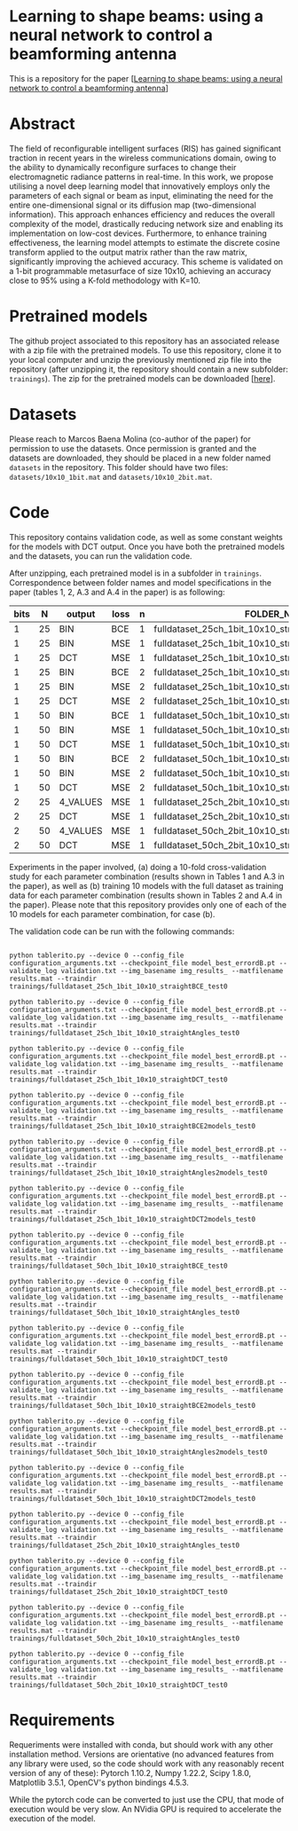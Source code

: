 # Learning to shape beams: using a neural network to control a beamforming antenna

This is a repository for the paper [[Learning to shape beams: using a neural network to control a beamforming antenna](https://doi.org/LINK_PENDING)]

# Abstract

The field of reconfigurable intelligent surfaces (RIS) has gained significant traction in recent years in the wireless communications domain, owing to the ability to dynamically reconfigure surfaces to change their electromagnetic radiance patterns in real-time. In this work, we propose utilising a novel deep learning model that innovatively employs only the parameters of each signal or beam as input, eliminating the need for the entire one-dimensional signal or its diffusion map (two-dimensional information). This approach enhances efficiency and reduces the overall complexity of the model, drastically reducing network size and enabling its implementation on low-cost devices. Furthermore, to enhance training effectiveness, the learning model attempts to estimate the discrete cosine transform applied to the output matrix rather than the raw matrix, significantly improving the achieved accuracy. This scheme is validated on a 1-bit programmable metasurface of size 10x10, achieving an accuracy close to 95\% using a K-fold methodology with K=10.

# Pretrained models

The github project associated to this repository has an associated release with a zip file with the pretrained models. To use this repository, clone it to your local computer and unzip the previously mentioned zip file into the repository (after unzipping it, the repository should contain a new subfolder: `trainings`). The zip for the pretrained models can be downloaded [[here](https://github.com/icai-uma/learning-to-shape-beams-using-a-neural-network-to-control-a-beamforming-antenna/releases/download/pretrained_models/pretrained_models.zip)].

# Datasets

Please reach to Marcos Baena Molina (co-author of the paper) for permission to use the datasets. Once permission is granted and the datasets are downloaded, they should be placed in a new folder named `datasets` in the repository. This folder should have two files: `datasets/10x10_1bit.mat` and `datasets/10x10_2bit.mat`.

# Code

This repository contains validation code, as well as some constant weights for the models with DCT output. Once you have both the pretrained models and the datasets, you can run the validation code.

After unzipping, each pretrained model is in a subfolder in `trainings`. Correspondence between folder names and model specifications in the paper (tables 1, 2, A.3 and A.4 in the paper) is as following:

| bits |  N  | output   | loss  |  n  |   FOLDER_NAME                                             |
|------|-----|----------|-------|-----|-----------------------------------------------------------|
|    1 |  25 | BIN      | BCE   |  1  |   fulldataset_25ch_1bit_10x10_straightBCE_test0           |
|    1 |  25 | BIN      | MSE   |  1  |   fulldataset_25ch_1bit_10x10_straightAngles_test0        |
|    1 |  25 | DCT      | MSE   |  1  |   fulldataset_25ch_1bit_10x10_straightDCT_test0           |
|    1 |  25 | BIN      | BCE   |  2  |   fulldataset_25ch_1bit_10x10_straightBCE2models_test0    |
|    1 |  25 | BIN      | MSE   |  2  |   fulldataset_25ch_1bit_10x10_straightAngles2models_test0 |
|    1 |  25 | DCT      | MSE   |  2  |   fulldataset_25ch_1bit_10x10_straightDCT2models_test0    |
|    1 |  50 | BIN      | BCE   |  1  |   fulldataset_50ch_1bit_10x10_straightBCE_test0           |
|    1 |  50 | BIN      | MSE   |  1  |   fulldataset_50ch_1bit_10x10_straightAngles_test0        |
|    1 |  50 | DCT      | MSE   |  1  |   fulldataset_50ch_1bit_10x10_straightDCT_test0           |
|    1 |  50 | BIN      | BCE   |  2  |   fulldataset_50ch_1bit_10x10_straightBCE2models_test0    |
|    1 |  50 | BIN      | MSE   |  2  |   fulldataset_50ch_1bit_10x10_straightAngles2models_test0 |
|    1 |  50 | DCT      | MSE   |  2  |   fulldataset_50ch_1bit_10x10_straightDCT2models_test0    |
|    2 |  25 | 4_VALUES | MSE   |  1  |   fulldataset_25ch_2bit_10x10_straightAngles_test0        |
|    2 |  25 | DCT      | MSE   |  1  |   fulldataset_25ch_2bit_10x10_straightDCT_test0           |
|    2 |  50 | 4_VALUES | MSE   |  1  |   fulldataset_50ch_2bit_10x10_straightAngles_test0        |
|    2 |  50 | DCT      | MSE   |  1  |   fulldataset_50ch_2bit_10x10_straightDCT_test0           |

Experiments in the paper involved, (a) doing a 10-fold cross-validation study for each parameter combination (results shown in Tables 1 and A.3 in the paper), as well as (b) training 10 models with the full dataset as training data for each parameter combination (results shown in Tables 2 and A.4 in the paper). Please note that this repository provides only one of each of the 10 models for each parameter combination, for case (b).

The validation code can be run with the following commands:

```

python tablerito.py --device 0 --config_file configuration_arguments.txt --checkpoint_file model_best_errordB.pt --validate_log validation.txt --img_basename img_results_ --matfilename results.mat --traindir trainings/fulldataset_25ch_1bit_10x10_straightBCE_test0

python tablerito.py --device 0 --config_file configuration_arguments.txt --checkpoint_file model_best_errordB.pt --validate_log validation.txt --img_basename img_results_ --matfilename results.mat --traindir trainings/fulldataset_25ch_1bit_10x10_straightAngles_test0

python tablerito.py --device 0 --config_file configuration_arguments.txt --checkpoint_file model_best_errordB.pt --validate_log validation.txt --img_basename img_results_ --matfilename results.mat --traindir trainings/fulldataset_25ch_1bit_10x10_straightDCT_test0

python tablerito.py --device 0 --config_file configuration_arguments.txt --checkpoint_file model_best_errordB.pt --validate_log validation.txt --img_basename img_results_ --matfilename results.mat --traindir trainings/fulldataset_25ch_1bit_10x10_straightBCE2models_test0

python tablerito.py --device 0 --config_file configuration_arguments.txt --checkpoint_file model_best_errordB.pt --validate_log validation.txt --img_basename img_results_ --matfilename results.mat --traindir trainings/fulldataset_25ch_1bit_10x10_straightAngles2models_test0

python tablerito.py --device 0 --config_file configuration_arguments.txt --checkpoint_file model_best_errordB.pt --validate_log validation.txt --img_basename img_results_ --matfilename results.mat --traindir trainings/fulldataset_25ch_1bit_10x10_straightDCT2models_test0

python tablerito.py --device 0 --config_file configuration_arguments.txt --checkpoint_file model_best_errordB.pt --validate_log validation.txt --img_basename img_results_ --matfilename results.mat --traindir trainings/fulldataset_50ch_1bit_10x10_straightBCE_test0

python tablerito.py --device 0 --config_file configuration_arguments.txt --checkpoint_file model_best_errordB.pt --validate_log validation.txt --img_basename img_results_ --matfilename results.mat --traindir trainings/fulldataset_50ch_1bit_10x10_straightAngles_test0

python tablerito.py --device 0 --config_file configuration_arguments.txt --checkpoint_file model_best_errordB.pt --validate_log validation.txt --img_basename img_results_ --matfilename results.mat --traindir trainings/fulldataset_50ch_1bit_10x10_straightDCT_test0

python tablerito.py --device 0 --config_file configuration_arguments.txt --checkpoint_file model_best_errordB.pt --validate_log validation.txt --img_basename img_results_ --matfilename results.mat --traindir trainings/fulldataset_50ch_1bit_10x10_straightBCE2models_test0

python tablerito.py --device 0 --config_file configuration_arguments.txt --checkpoint_file model_best_errordB.pt --validate_log validation.txt --img_basename img_results_ --matfilename results.mat --traindir trainings/fulldataset_50ch_1bit_10x10_straightAngles2models_test0

python tablerito.py --device 0 --config_file configuration_arguments.txt --checkpoint_file model_best_errordB.pt --validate_log validation.txt --img_basename img_results_ --matfilename results.mat --traindir trainings/fulldataset_50ch_1bit_10x10_straightDCT2models_test0

python tablerito.py --device 0 --config_file configuration_arguments.txt --checkpoint_file model_best_errordB.pt --validate_log validation.txt --img_basename img_results_ --matfilename results.mat --traindir trainings/fulldataset_25ch_2bit_10x10_straightAngles_test0

python tablerito.py --device 0 --config_file configuration_arguments.txt --checkpoint_file model_best_errordB.pt --validate_log validation.txt --img_basename img_results_ --matfilename results.mat --traindir trainings/fulldataset_25ch_2bit_10x10_straightDCT_test0

python tablerito.py --device 0 --config_file configuration_arguments.txt --checkpoint_file model_best_errordB.pt --validate_log validation.txt --img_basename img_results_ --matfilename results.mat --traindir trainings/fulldataset_50ch_2bit_10x10_straightAngles_test0

python tablerito.py --device 0 --config_file configuration_arguments.txt --checkpoint_file model_best_errordB.pt --validate_log validation.txt --img_basename img_results_ --matfilename results.mat --traindir trainings/fulldataset_50ch_2bit_10x10_straightDCT_test0

```

# Requirements

Requeriments were installed with conda, but should work with any other installation method. Versions are orientative (no advanced features from any library were used, so the code should work with any reasonably recent version of any of these): Pytorch 1.10.2, Numpy 1.22.2, Scipy 1.8.0, Matplotlib 3.5.1, OpenCV's python bindings 4.5.3.

While the pytorch code can be converted to just use the CPU, that mode of execution would be very slow. An NVidia GPU is required to accelerate the execution of the model.

